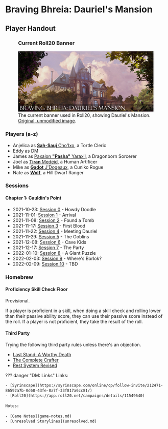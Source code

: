 # Braving Bhreia: Dauriel's Mansion

## Player Handout

<figure class="infobox right">
  <h3>Current Roll20 Banner</h3>
  <a href="/assets/images/dauriels-mansion-roll20-banner.jpg">
    <img src="/assets/images/dauriels-mansion-roll20-banner.jpg" />
  </a>
  <figcaption>
    The current banner used in Roll20, showing Dauriel's Mansion. <a href="https://www.artstation.com/artwork/W2nxZQ">Original, unmodified image</a>.
  </figcaption>
</figure>

### Players (a-z)

- Anjelica as [**Sah-Sauj** Cho'Ixo](characters/sah-sauj-cho-ixo.md), a Tortle Cleric
- Eddy as DM
- James as [Paxalon **"Pasha"** Yaraxil](characters/pasha.md), a Dragonborn Sorcerer
- Joel as [**Tiran** Medeid](characters/tiran-medeid.md), a Human Artificer
- Mike as [**Gadot** J'Dogeaux](characters/gadot-jdogeaux.md), a Cuniko Rogue
- Nate as [**Wolf**](characters/wolf.md), a Hill Dwarf Ranger

### Sessions

#### Chapter 1: Cauldin's Point

- 2021-10-23: [Session 0](sessions/session-0.md) - Howdy Doodle
- 2021-11-01: [Session 1](sessions/session-1.md) - Arrival
- 2021-11-08: [Session 2](sessions/session-2.md) - Found a Tomb
- 2021-11-17: [Session 3](sessions/session-3.md) - First Blood
- 2021-11-22: [Session 4](sessions/session-4.md) - Meeting Dauriel
- 2021-11-29: [Session 5](sessions/session-5.md) - The Goblins
- 2021-12-08: [Session 6](sessions/session-6.md) - Cave Kids
- 2021-12-17: [Session 7](sessions/session-7.md) - The Party
- 2022-01-10: [Session 8](sessions/session-8.md) - A Giant Puzzle
- 2022-02-03: [Session 9](sessions/session-9.md) - Where's Borlok?
- 2022-02-09: [Session 10](sessions/session-10.md) - TBD

### Homebrew

#### Proficiency Skill Check Floor

Provisional.

If a player is proficient in a skill, when doing a skill check and rolling lower than their passive ability score, they can use their passive score instead of the roll. If a player is not proficient, they take the result of the roll.

#### Third Party

Trying the following third party rules unless there's an objection.

- [Last Stand: A Worthy Death](https://drive.google.com/file/d/1ajDOy54cDt-Tbjb8XKK-EKvFs2oHJw-y/view)
- [The Complete Crafter](https://drive.google.com/file/d/1uMJL0iH2jY4lpdPZajricPDQ_Yp1-91q/view?usp=sharing)
- [Rest System Revised](https://drive.google.com/file/d/18KgKGDoDZ8Xt_KbEOquHEJXio_5kuDBu/view?usp=sharing)

??? danger "DM: Links"
    Links:

    - [Syrinscape](https://syrinscape.com/online/cp/follow-invite/212471-86592a7b-0d68-43fe-8a7f-33f817a6cc81/)
    - [Roll20](https://app.roll20.net/campaigns/details/11549640)

    Notes:

    - [Game Notes](game-notes.md)
    - [Unresolved Storylines](unresolved.md)
